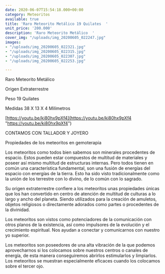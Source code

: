 ```yaml
---
date: 2020-06-07T15:54:18.000+00:00
category: Meteoritos
available: true
title: 'Raro Meteorito Metálico 19 Quilates  '
unit_price: '200.000'
description: 'Raro Meteorito Metálico  '
cover_img: "/uploads/img_20200605_022247.jpg"
images:
- "/uploads/img_20200605_022321.jpg"
- "/uploads/img_20200605_022315.jpg"
- "/uploads/img_20200605_022307.jpg"
- "/uploads/img_20200605_022253.jpg"

---
```

Raro Meteorito Metálico  

Origen Extraterrestre 

Peso 19 Quilates 

Medidas 38 X 13 X 4 Milímetros 

[https://youtu.be/ki80hx9pXf4](https://youtu.be/ki80hx9pXf4 "https://youtu.be/ki80hx9pXf4")

CONTAMOS CON TALLADOR Y JOYERO 

Propiedades de los meteoritos en gemoterapia

Los meteoritos como todos bien sabemos son minerales procedentes de espacio. Estos pueden estar compuestos de multitud de materiales y poseer así mismo multitud de estructuras internas. Pero todos tienen en común una característica fundamental, son una fusión de energías del espacio con energías de la tierra. Esto ha sido visto tradicionalmente como la unión de los terrestre con lo divino, de lo común con lo sagrado.

Su origen extraterrestre confiere a los meteoritos unas propiedades únicas que los han convertido en centro de atención de multitud de culturas a lo largo y ancho del planeta. Siendo utilizados para la creación de amuletos, objetos religiosos o directamente adorados como partes o procedentes de la divinidad.

Los meteoritos son vistos como potenciadores de la comunicación con otros planos de la existencia, así como impulsores de la evolución y el crecimiento espiritual. Nos ayudan a conectar y comunicarnos con nuestro yo superior.

Los meteoritos son poseedores de una alta vibración de la que podemos aprovecharnos si los colocamos sobre nuestros centros o canales de energía, de esta manera conseguiremos abrirlos  estimularlos y limpiarlos. Los meteoritos se muestran  especialmente eficaces cuando los colocamos sobre el tercer ojo.